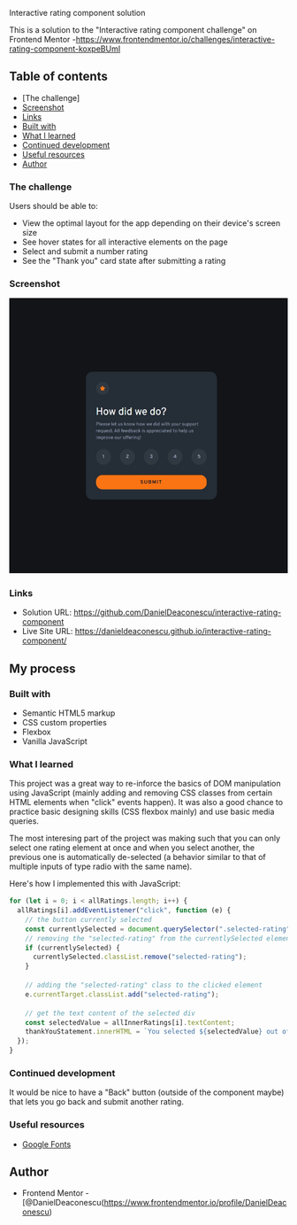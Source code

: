 Interactive rating component solution

This is a solution to the "Interactive rating component challenge" on Frontend Mentor -https://www.frontendmentor.io/challenges/interactive-rating-component-koxpeBUmI

## Table of contents

- [The challenge]
- [Screenshot](#screenshot)
- [Links](#links)
- [Built with](#built-with)
- [What I learned](#what-i-learned)
- [Continued development](#continued-development)
- [Useful resources](#useful-resources)
- [Author](#author)


### The challenge

Users should be able to:

- View the optimal layout for the app depending on their device's screen size
- See hover states for all interactive elements on the page
- Select and submit a number rating
- See the "Thank you" card state after submitting a rating

### Screenshot

![](./screenshot.jpeg)

### Links

- Solution URL: https://github.com/DanielDeaconescu/interactive-rating-component
- Live Site URL: https://danieldeaconescu.github.io/interactive-rating-component/

## My process

### Built with

- Semantic HTML5 markup
- CSS custom properties
- Flexbox
- Vanilla JavaScript

### What I learned

This project was a great way to re-inforce the basics of DOM manipulation using JavaScript (mainly adding and removing CSS classes from certain HTML elements when "click" events happen). 
It was also a good chance to practice basic designing skills (CSS flexbox mainly) and use basic media queries.

The most interesing part of the project was making such that you can only select one rating element at once and when you select another, the previous one is automatically de-selected (a behavior similar to that of multiple inputs of type radio with the same name). 

Here's how I implemented this with JavaScript: 

```js
for (let i = 0; i < allRatings.length; i++) {
  allRatings[i].addEventListener("click", function (e) {
    // the button currently selected
    const currentlySelected = document.querySelector(".selected-rating");
    // removing the "selected-rating" from the currentlySelected element
    if (currentlySelected) {
      currentlySelected.classList.remove("selected-rating");
    }

    // adding the "selected-rating" class to the clicked element
    e.currentTarget.classList.add("selected-rating");

    // get the text content of the selected div
    const selectedValue = allInnerRatings[i].textContent;
    thankYouStatement.innerHTML = `You selected ${selectedValue} out of 5`;
  });
}
```

### Continued development

It would be nice to have a "Back" button (outside of the component maybe) that lets you go back and submit another rating. 

### Useful resources

- [Google Fonts](https://fonts.google.com/)

## Author

- Frontend Mentor - [@DanielDeaconescu(https://www.frontendmentor.io/profile/DanielDeaconescu)